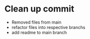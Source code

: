 # Clean up commit

- Removed files from main
- refactor files into respective branchs
- add readme to main branch

